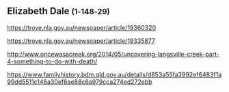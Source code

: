 
## Elizabeth Dale <small>(1‑148‑29)</small>


https://trove.nla.gov.au/newspaper/article/19360320

https://trove.nla.gov.au/newspaper/article/19335877

http://www.oncewasacreek.org/2014/05/uncovering-langsville-creek-part-4-something-to-do-with-death/

https://www.familyhistory.bdm.qld.gov.au/details/d853a55fa3992ef6483f1a99dd5511c146a30ef6ae88c6a979cca274ed272ebb
